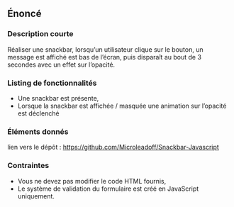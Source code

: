 ## Énoncé

### Description courte

Réaliser une snackbar, lorsqu’un utilisateur clique sur le bouton, un message est affiché est bas de l’écran, puis disparaît au bout de 3 secondes avec un effet sur l’opacité.

### Listing de fonctionnalités

- Une snackbar est présente,
- Lorsque la snackbar est affichée / masquée une animation sur l’opacité est déclenché

### Éléments donnés

lien vers le dépôt : <a href="https://github.com/Microleadoff/Snackbar-Javascript" title="lien vers le dépôt" target="_blank">https://github.com/Microleadoff/Snackbar-Javascript</a>

### Contraintes

- Vous ne devez pas modifier le code HTML fournis,
- Le système de validation du formulaire est créé en JavaScript uniquement.